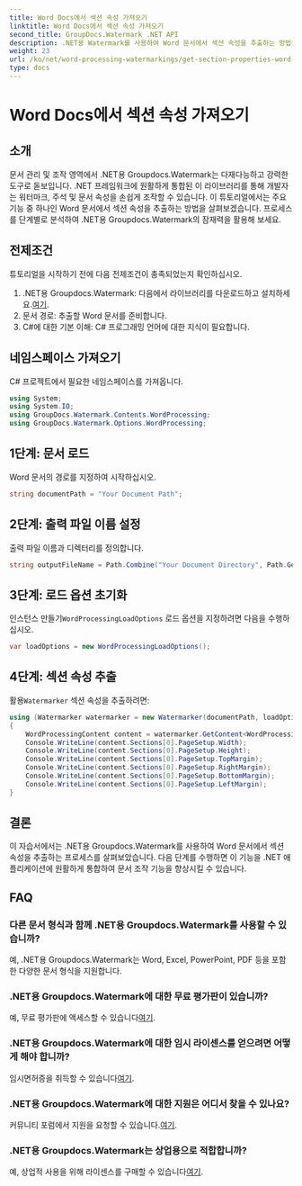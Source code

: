 ```yaml
---
title: Word Docs에서 섹션 속성 가져오기
linktitle: Word Docs에서 섹션 속성 가져오기
second_title: GroupDocs.Watermark .NET API
description: .NET용 Watermark를 사용하여 Word 문서에서 섹션 속성을 추출하는 방법을 알아보세요. 문서 조작 능력을 손쉽게 향상시키세요.
weight: 23
url: /ko/net/word-processing-watermarkings/get-section-properties-word-docs/
type: docs
---
```

# Word Docs에서 섹션 속성 가져오기

## 소개
문서 관리 및 조작 영역에서 .NET용 Groupdocs.Watermark는 다재다능하고 강력한 도구로 돋보입니다. .NET 프레임워크에 원활하게 통합된 이 라이브러리를 통해 개발자는 워터마크, 주석 및 문서 속성을 손쉽게 조작할 수 있습니다. 이 튜토리얼에서는 주요 기능 중 하나인 Word 문서에서 섹션 속성을 추출하는 방법을 살펴보겠습니다. 프로세스를 단계별로 분석하여 .NET용 Groupdocs.Watermark의 잠재력을 활용해 보세요.
## 전제조건
튜토리얼을 시작하기 전에 다음 전제조건이 충족되었는지 확인하십시오.
1.  .NET용 Groupdocs.Watermark: 다음에서 라이브러리를 다운로드하고 설치하세요.[여기](https://releases.groupdocs.com/Watermark/net/).
2. 문서 경로: 추출할 Word 문서를 준비합니다.
3. C#에 대한 기본 이해: C# 프로그래밍 언어에 대한 지식이 필요합니다.

## 네임스페이스 가져오기
C# 프로젝트에서 필요한 네임스페이스를 가져옵니다.
```csharp
using System;
using System.IO;
using GroupDocs.Watermark.Contents.WordProcessing;
using GroupDocs.Watermark.Options.WordProcessing;
```
## 1단계: 문서 로드
Word 문서의 경로를 지정하여 시작하십시오.
```csharp
string documentPath = "Your Document Path";
```
## 2단계: 출력 파일 이름 설정
출력 파일 이름과 디렉터리를 정의합니다.
```csharp
string outputFileName = Path.Combine("Your Document Directory", Path.GetFileName(documentPath));
```
## 3단계: 로드 옵션 초기화
 인스턴스 만들기`WordProcessingLoadOptions` 로드 옵션을 지정하려면 다음을 수행하십시오.
```csharp
var loadOptions = new WordProcessingLoadOptions();
```
## 4단계: 섹션 속성 추출
 활용`Watermarker` 섹션 속성을 추출하려면:
```csharp
using (Watermarker watermarker = new Watermarker(documentPath, loadOptions))
{
    WordProcessingContent content = watermarker.GetContent<WordProcessingContent>();
    Console.WriteLine(content.Sections[0].PageSetup.Width);
    Console.WriteLine(content.Sections[0].PageSetup.Height);
    Console.WriteLine(content.Sections[0].PageSetup.TopMargin);
    Console.WriteLine(content.Sections[0].PageSetup.RightMargin);
    Console.WriteLine(content.Sections[0].PageSetup.BottomMargin);
    Console.WriteLine(content.Sections[0].PageSetup.LeftMargin);
}
```

## 결론
이 자습서에서는 .NET용 Groupdocs.Watermark를 사용하여 Word 문서에서 섹션 속성을 추출하는 프로세스를 살펴보았습니다. 다음 단계를 수행하면 이 기능을 .NET 애플리케이션에 원활하게 통합하여 문서 조작 기능을 향상시킬 수 있습니다.
## FAQ
### 다른 문서 형식과 함께 .NET용 Groupdocs.Watermark를 사용할 수 있습니까?
예, .NET용 Groupdocs.Watermark는 Word, Excel, PowerPoint, PDF 등을 포함한 다양한 문서 형식을 지원합니다.
### .NET용 Groupdocs.Watermark에 대한 무료 평가판이 있습니까?
 예, 무료 평가판에 액세스할 수 있습니다[여기](https://releases.groupdocs.com/).
### .NET용 Groupdocs.Watermark에 대한 임시 라이센스를 얻으려면 어떻게 해야 합니까?
 임시면허증을 취득할 수 있습니다[여기](https://purchase.groupdocs.com/temporary-license/).
### .NET용 Groupdocs.Watermark에 대한 지원은 어디서 찾을 수 있나요?
 커뮤니티 포럼에서 지원을 요청할 수 있습니다.[여기](https://forum.groupdocs.com/c/watermark/19).
### .NET용 Groupdocs.Watermark는 상업용으로 적합합니까?
 예, 상업적 사용을 위해 라이센스를 구매할 수 있습니다[여기](https://purchase.groupdocs.com/buy).